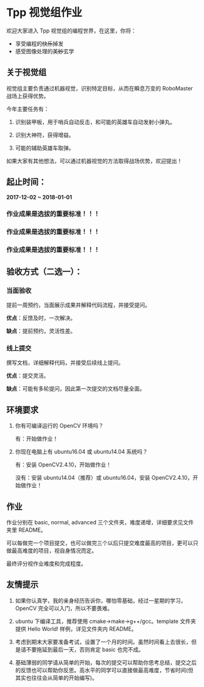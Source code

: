 # Tpp 视觉组作业

欢迎大家进入 Tpp 视觉组的编程世界，在这里，你将：

- 享受编程的~~快乐~~掉发
- 感受图像处理的~~美妙~~玄学

## 关于视觉组

视觉组主要负责通过机器视觉，识别特定目标，从而在瞬息万变的 RoboMaster 战场上获得优势。

今年主要任务有：

1. 识别装甲板，用于哨兵自动反击，和可能的英雄车自动发射小弹丸。

2. 识别大神符，获得增益。

3. 可能的辅助英雄车取弹。

如果大家有其他想法，可以通过机器视觉的方法取得战场优势，欢迎提出！

## 起止时间：
**2017-12-02 ~ 2018-01-01**

### 作业成果是选拔的重要标准！！！
### 作业成果是选拔的重要标准！！！
### 作业成果是选拔的重要标准！！！

## 验收方式（二选一）：

### 当面验收

提前一周预约，当面展示成果并解释代码流程，并接受提问。

**优点**：反馈及时，一次解决。

**缺点**：提前预约，灵活性差。

### 线上提交

撰写文档，详细解释代码，并接受后续线上提问。

**优点**：提交灵活。

**缺点**：可能有多轮提问，因此第一次提交的文档尽量全面。

## 环境要求

1. 你有可编译运行的 OpenCV 环境吗？

    有：开始做作业！

2. 你现在电脑上有 ubuntu16.04 或 ubuntu14.04 系统吗？

    有：安装 OpenCV2.4.10，开始做作业！

    没有：安装 ubuntu14.04（推荐）或 ubuntu16.04，安装 OpenCV2.4.10，开始做作业！

## 作业

作业分别在 basic, normal, advanced 三个文件夹，难度递增，详细要求见文件夹里 README。

可以每做完一个项目提交，也可以做完三个以后只提交难度最高的项目，更可以只做最高难度的项目，视自身情况而定。

最终评分视作业难度和完成程度。

## 友情提示

1. 如果你认真学，我的亲身经历告诉你，哪怕零基础，经过一星期的学习， OpenCV 完全可以入门，所以不要畏难。

2. ubuntu 下编译工具，推荐使用 cmake->make->g++/gcc。template 文件夹提供 Hello World! 样例，详见文件夹内 README。

3. 考虑到期末大家要准备考试，设置了一个月的时间。虽然时间看上去很长，但是请不要拖延到最后一天，否则肯定 basic 也完不成。

4. 基础薄弱的同学请从简单的开始，每次的提交可以帮助你思考总结，提交之后的反馈也可以帮助你反思。高水平的同学可以直接做最高难度，节省时间(但其实也往往会从简单的开始编写)。
